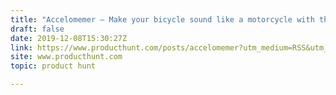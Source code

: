 ```yaml
---
title: "Accelomemer — Make your bicycle sound like a motorcycle with this new app!"
draft: false
date: 2019-12-08T15:30:27Z
link: https://www.producthunt.com/posts/accelomemer?utm_medium=RSS&utm_source=hune
site: www.producthunt.com
topic: product hunt  

---
```

